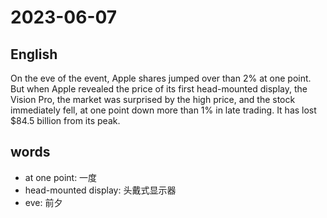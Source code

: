 # 2023-06-07

## English
On the eve of the event, Apple shares
jumped over than 2% at one point. But
when Apple revealed the price of its first
head-mounted display, the Vision Pro, the
market was surprised by the high price,
and the stock immediately fell, at one
point down more than 1% in late trading.
It has lost $84.5 billion from its peak.

## words
* at one point: 一度
* head-mounted display: 头戴式显示器
* eve: 前夕
